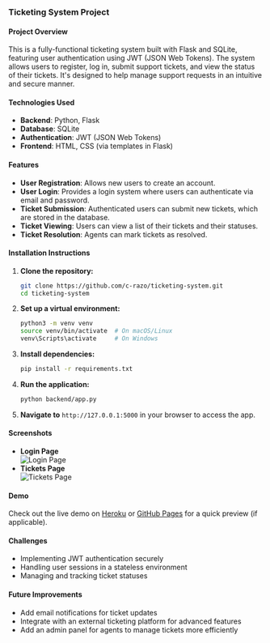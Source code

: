### **Ticketing System Project**

#### **Project Overview**
This is a fully-functional ticketing system built with Flask and SQLite, featuring user authentication using JWT (JSON Web Tokens). The system allows users to register, log in, submit support tickets, and view the status of their tickets. It's designed to help manage support requests in an intuitive and secure manner.

#### **Technologies Used**
- **Backend**: Python, Flask
- **Database**: SQLite
- **Authentication**: JWT (JSON Web Tokens)
- **Frontend**: HTML, CSS (via templates in Flask)

#### **Features**
- **User Registration**: Allows new users to create an account.
- **User Login**: Provides a login system where users can authenticate via email and password.
- **Ticket Submission**: Authenticated users can submit new tickets, which are stored in the database.
- **Ticket Viewing**: Users can view a list of their tickets and their statuses.
- **Ticket Resolution**: Agents can mark tickets as resolved.

#### **Installation Instructions**
1. **Clone the repository:**
    ```bash
    git clone https://github.com/c-razo/ticketing-system.git
    cd ticketing-system
    ```
2. **Set up a virtual environment:**
    ```bash
    python3 -m venv venv
    source venv/bin/activate  # On macOS/Linux
    venv\Scripts\activate     # On Windows
    ```
3. **Install dependencies:**
    ```bash
    pip install -r requirements.txt
    ```
4. **Run the application:**
    ```bash
    python backend/app.py
    ```
5. **Navigate to** `http://127.0.0.1:5000` in your browser to access the app.

#### **Screenshots**
- **Login Page**  
   ![Login Page](https://raw.githubusercontent.com/c-razo/ticketing-system/main/assets/login.png)
- **Tickets Page**  
   ![Tickets Page](https://raw.githubusercontent.com/c-razo/ticketing-system/main/assets/tickets.png)

#### **Demo**
Check out the live demo on [Heroku](https://ticketing-system-demo-6fe8ff4c2d74.herokuapp.com) or [GitHub Pages](https://github.com/c-razo/ticketing-system) for a quick preview (if applicable).

#### **Challenges**
- Implementing JWT authentication securely
- Handling user sessions in a stateless environment
- Managing and tracking ticket statuses

#### **Future Improvements**
- Add email notifications for ticket updates
- Integrate with an external ticketing platform for advanced features
- Add an admin panel for agents to manage tickets more efficiently
